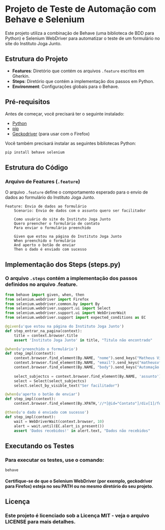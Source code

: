 # Projeto de Teste de Automação com Behave e Selenium

Este projeto utiliza a combinação de Behave (uma biblioteca de BDD para Python) e Selenium WebDriver para automatizar o teste de um formulário no site do Instituto Joga Junto.

## Estrutura do Projeto

- **Features**: Diretório que contém os arquivos `.feature` escritos em Gherkin.
- **Steps**: Diretório que contém a implementação dos passos em Python.
- **Environment**: Configurações globais para o Behave.

## Pré-requisitos

Antes de começar, você precisará ter o seguinte instalado:

- [Python](https://www.python.org/downloads/)
- [pip](https://pip.pypa.io/en/stable/installation/)
- [Geckodriver](https://github.com/mozilla/geckodriver/releases) (para usar com o Firefox)

Você também precisará instalar as seguintes bibliotecas Python:

```sh
pip install behave selenium
```
## Estrutura do Código

### Arquivo de Features (`.feature`)

O arquivo `.feature` define o comportamento esperado para o envio de dados ao formulário do Instituto Joga Junto.

```gherkin
Feature: Envio de dados ao formulário 
    Scenario: Envio de dados com o assunto quero ser facilitador

    Como usuário do site do Instituto Joga Junto 
    Quero preencher o formulário de contato
    Para enviar o formulário preenchido 
    
    Given que estou na página do Instituto Joga Junto 
    When preenchido o formulário
    And aperto o botão de enviar 
    Then o dado é enviado com sucesso
```

## Implementação dos Steps (steps.py)
### O arquivo `.steps` contém a implementação dos passos definidos no arquivo .feature.

```python
from behave import given, when, then
from selenium.webdriver import Firefox
from selenium.webdriver.common.by import By
from selenium.webdriver.support.ui import Select
from selenium.webdriver.support.ui import WebDriverWait
from selenium.webdriver.support import expected_conditions as EC

@given(u'que estou na página do Instituto Joga Junto')
def step_entrar_na_pagina(context):
    title = context.browser.title
    assert 'Instituto Joga Junto' in title, "Titulo não encontrado"

@when(u'preenchido o formulário')
def step_impl(context):
    context.browser.find_element(By.NAME, "nome").send_keys("Matheus Vinícius Ferreira Pinheiro")
    context.browser.find_element(By.NAME, "email").send_keys("matheusvfp@gmail.com")
    context.browser.find_element(By.NAME, "body").send_keys("Automação final com behave")
    
    select_subjectcs = context.browser.find_element(By.NAME, 'assunto')
    select = Select(select_subjectcs)
    select.select_by_visible_text("Ser facilitador")

@when(u'aperto o botão de enviar')
def step_impl(context):
    context.browser.find_element(By.XPATH,'//*[@id="Contato"]/div[1]/form/button').submit()

@then(u'o dado é enviado com sucesso')
def step_impl(context):
    wait = WebDriverWait(context.browser, 10)
    alert = wait.until(EC.alert_is_present())
    assert 'Dados recebidos!' in alert.text, "Dados não recebidos"
```


## Executando os Testes
### Para executar os testes, use o comando:
``` behave
behave
```
#### Certifique-se de que o Selenium WebDriver (por exemplo, geckodriver para Firefox) esteja no seu PATH ou no mesmo diretório do seu projeto.

## Licença

### Este projeto é licenciado sob a Licença MIT - veja o arquivo LICENSE para mais detalhes.

